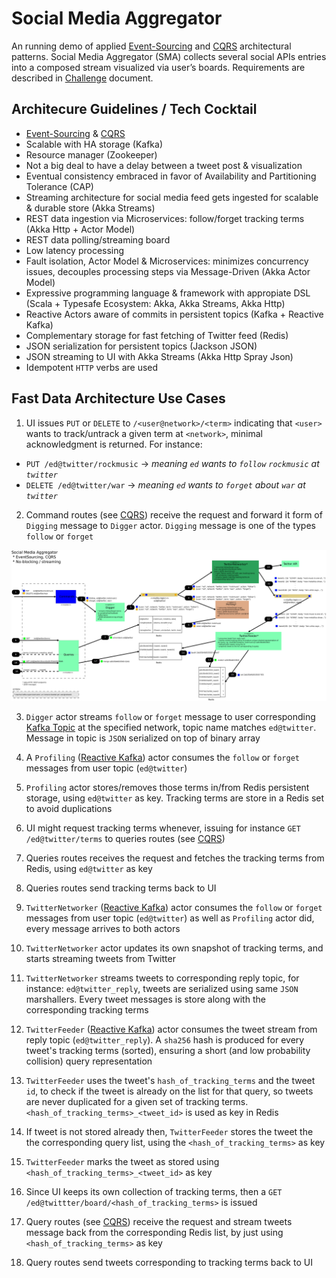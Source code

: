 # Social Media Aggregator

An running demo of applied [Event-Sourcing](https://martinfowler.com/eaaDev/EventSourcing.html) and [CQRS](https://martinfowler.com/bliki/CQRS.html) architectural patterns. Social Media Aggregator (SMA) collects several social APIs entries into a composed stream visualized via user’s boards. Requirements are described in [Challenge](https://raw.githubusercontent.com/eduardo-lago-aguilar/sma/master/doc/redbee-ChallengeSocialmediaaggregator.pdf) document.


## Architecure Guidelines / Tech Cocktail

* [Event-Sourcing](https://martinfowler.com/eaaDev/EventSourcing.html) & [CQRS](https://martinfowler.com/bliki/CQRS.html)
* Scalable with HA storage (Kafka)
* Resource manager (Zookeeper)
* Not a big deal to have a delay between a tweet post & visualization
* Eventual consistency embraced in favor of Availability and Partitioning Tolerance (CAP)
* Streaming architecture for social media feed gets ingested for scalable & durable store (Akka Streams)
* REST data ingestion via Microservices: follow/forget tracking terms (Akka Http + Actor Model)
* REST data polling/streaming board
* Low latency processing
* Fault isolation, Actor Model & Microservices: minimizes concurrency issues, decouples processing steps via Message-Driven (Akka Actor Model)
* Expressive programming language & framework with appropiate DSL (Scala + Typesafe Ecosystem: Akka, Akka Streams, Akka Http)
* Reactive Actors aware of commits in persistent topics (Kafka + Reactive Kafka)
* Complementary storage for fast fetching of Twitter feed (Redis)
* JSON serialization for persistent topics (Jackson JSON)
* JSON streaming to UI with Akka Streams (Akka Http Spray Json)
* Idempotent `HTTP` verbs are used

## Fast Data Architecture Use Cases

1. UI issues `PUT` or `DELETE` to `/<user@network>/<term>` indicating that `<user>` wants to track/untrack a given term at `<network>`, minimal acknowledgment is returned. For instance:

  - `PUT /ed@twitter/rockmusic` -> _meaning `ed` wants to `follow` `rockmusic` at `twitter`_
  - `DELETE /ed@twitter/war`    -> _meaning `ed` wants to `forget` about `war` at `twitter`_

2. Command routes (see [CQRS](https://martinfowler.com/bliki/CQRS.html)) receive the request and forward it form of `Digging` message to `Digger` actor. `Digging` message is one of the types `follow` or `forget`

![alt text](https://raw.githubusercontent.com/eduardo-lago-aguilar/sma/master/doc/sma_arch.png "Social Media Aggregator Architecture")


3. `Digger` actor streams `follow` or `forget` message to user corresponding [Kafka Topic](https://kafka.apache.org/documentation/) at the specified network, topic name matches `ed@twitter`. Message in topic is `JSON` serialized on top of binary array

4. A `Profiling` ([Reactive Kafka](https://github.com/akka/reactive-kafka)) actor consumes the `follow` or `forget` messages from user topic (`ed@twitter`)

5. `Profiling` actor stores/removes those terms in/from Redis persistent storage, using `ed@twitter` as key. Tracking terms are store in a Redis set to avoid duplications

6. UI might request tracking terms whenever, issuing for instance `GET /ed@twitter/terms` to queries routes (see [CQRS](https://martinfowler.com/bliki/CQRS.html))

7. Queries routes receives the request and fetches the tracking terms from Redis, using `ed@twitter` as key

8. Queries routes send tracking terms back to UI

9. `TwitterNetworker` ([Reactive Kafka](https://github.com/akka/reactive-kafka)) actor consumes the `follow` or `forget` messages from user topic (`ed@twitter`) as well as `Profiling` actor did, every message arrives to both actors

10. `TwitterNetworker` actor updates its own snapshot of tracking terms, and starts streaming tweets from Twitter

11. `TwitterNetworker` streams tweets to corresponding reply topic, for instance: `ed@twitter_reply`, tweets are serialized using same `JSON` marshallers. Every tweet messages is store along with the corresponding tracking terms

12. `TwitterFeeder` ([Reactive Kafka](https://github.com/akka/reactive-kafka)) actor consumes the tweet stream from reply topic (`ed@twitter_reply`). A `sha256` hash is produced for every tweet's tracking terms (sorted), ensuring a short (and low probability collision) query representation

13. `TwitterFeeder` uses the tweet's `hash_of_tracking_terms` and the tweet `id`, to check if the tweet is already on the list for that query, so tweets are never duplicated for a given set of tracking terms. `<hash_of_tracking_terms>_<tweet_id>` is used as key in Redis

14. If tweet is not stored already then, `TwitterFeeder` stores the tweet the the corresponding query list, using the `<hash_of_tracking_terms>` as key

15. `TwitterFeeder` marks the tweet as stored using `<hash_of_tracking_terms>_<tweet_id>` as key

16. Since UI keeps its own collection of tracking terms, then a `GET /ed@twittter/board/<hash_of_tracking_terms>` is issued

17. Query routes (see [CQRS](https://martinfowler.com/bliki/CQRS.html)) receive the request and stream tweets message back from the corresponding Redis list, by just using `<hash_of_tracking_terms>` as key

18. Query routes send tweets corresponding to tracking terms back to UI